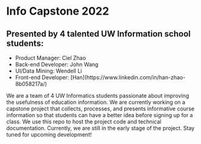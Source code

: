 # Info Capstone 2022

<h2>Presented by 4 talented UW Information school students: </h2>
<ul>
  <li>
    Product Manager: Ciel Zhao
  </li>
  <li>
    Back-end Developer: John Wang
  </li>
  <li>
    UI/Data Mining: Wendell Li
  </li>
  <li>
    Front-end Developer: [Han](https://www.linkedin.com/in/han-zhao-8b058217a/)
  </li>
</ul>

We are a team of 4 UW Informatics students passionate about improving the usefulness of education information. We are currently working on a capstone project that collects, processes, and presents informative course information so that students can have a better idea before signing up for a class. We use this repo to host the project code and technical documentation. Currently, we are still in the early stage of the project. Stay tuned for upcoming development!
